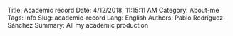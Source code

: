 Title: Academic record
Date: 4/12/2018, 11:15:11 AM
Category: About-me
Tags: info
Slug: academic-record
Lang: English
Authors: Pablo Rodríguez-Sánchez
Summary: All my academic production
